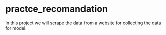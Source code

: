 ﻿# practce_recomandation
 In this project we will scrape the data from a website for collecting the data for model.

